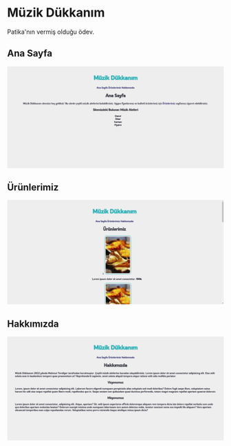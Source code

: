 # Müzik Dükkanım

Patika'nın vermiş olduğu ödev.

## Ana Sayfa

![ana sayfa](img/b.png)

## Ürünlerimiz

![ürünlerimiz](img/c.png)

## Hakkımızda
![hakkımızda](img/a.png)
